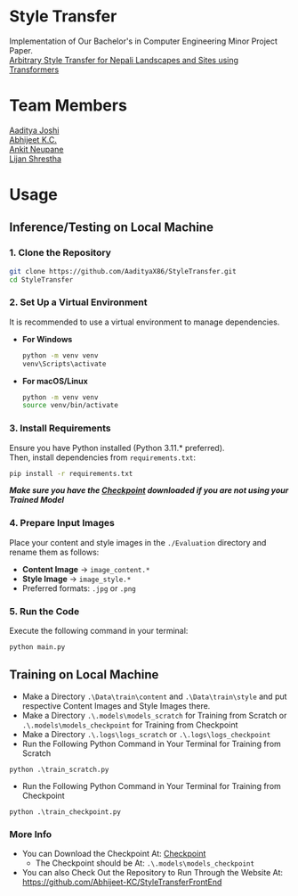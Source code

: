 # Style Transfer

Implementation of Our Bachelor's in Computer Engineering Minor Project Paper.<br>
[Arbitrary Style Transfer for Nepali Landscapes and Sites using Transformers](https://drive.google.com/file/d/1R8rbPvl3D_ewrIzncPU__DkSjzLUnwjs/view?usp=drive_link)


# Team Members
[Aaditya Joshi](https://github.com/AadityaX86)<br>
[Abhijeet K.C.](https://github.com/Abhijeet-KC)<br> 
[Ankit Neupane](https://github.com/AnkitNeupane007)<br>
[Lijan Shrestha](https://github.com/Lijan09)

# Usage
## Inference/Testing on Local Machine
### 1. Clone the Repository  
```bash
git clone https://github.com/AadityaX86/StyleTransfer.git
cd StyleTransfer
```

### 2. Set Up a Virtual Environment  
It is recommended to use a virtual environment to manage dependencies.  

- **For Windows**  
  ```bash
  python -m venv venv
  venv\Scripts\activate
  ```

- **For macOS/Linux**  
  ```bash
  python -m venv venv
  source venv/bin/activate
  ```

### 3. Install Requirements  
Ensure you have Python installed (Python 3.11.* preferred).  
Then, install dependencies from `requirements.txt`:  
```bash
pip install -r requirements.txt
```
***Make sure you have the [Checkpoint](#more-info) downloaded if you are not using your Trained Model***

### 4. Prepare Input Images  
Place your content and style images in the `./Evaluation` directory and rename them as follows:  
- **Content Image** → `image_content.*`  
- **Style Image** → `image_style.*`  
- Preferred formats: `.jpg` or `.png`  

### 5. Run the Code  
Execute the following command in your terminal:  
```bash
python main.py
```

## Training on Local Machine
- Make a Directory `.\Data\train\content` and `.\Data\train\style` and put respective Content Images and Style Images there.
- Make a Directory `.\.models\models_scratch` for Training from Scratch or `.\.models\models_checkpoint` for Training from Checkpoint
- Make a Directory `.\.logs\logs_scratch` or `.\.logs\logs_checkpoint`
- Run the Following Python Command in Your Terminal for Training from Scratch
```
python .\train_scratch.py
```
- Run the Following Python Command in Your Terminal for Training from Checkpoint
```
python .\train_checkpoint.py
```


### More Info

- You can Download the Checkpoint At: [Checkpoint](https://drive.google.com/drive/folders/1UO77oZv8S5HGPnhdRRZnYzc43GS0R7WO?usp=drive_link)
  - The Checkpoint should be At: `.\.models\models_checkpoint`
- You can also Check Out the Repository to Run Through the Website At: https://github.com/Abhijeet-KC/StyleTransferFrontEnd